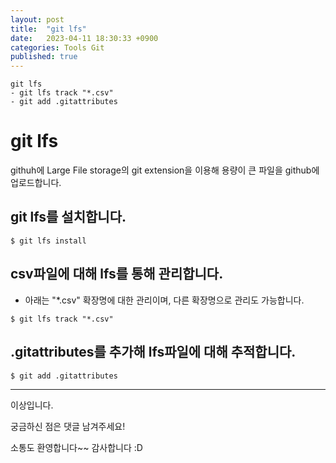 ```yaml
---
layout: post
title:  "git lfs"
date:   2023-04-11 18:30:33 +0900
categories: Tools Git
published: true
---
```

```
git lfs
- git lfs track "*.csv"
- git add .gitattributes
```

# git lfs

githuh에 Large File storage의 git extension을 이용해 용량이 큰 파일을 github에 업로드합니다.

## git lfs를 설치합니다.

```
$ git lfs install
```

## csv파일에 대해 lfs를 통해 관리합니다.

- 아래는 "*.csv" 확장명에 대한 관리이며, 다른 확장명으로 관리도 가능합니다.

```
$ git lfs track "*.csv"
```

## .gitattributes를 추가해 lfs파일에 대해 추적합니다.

```
$ git add .gitattributes
```

---

이상입니다.

궁금하신 점은 댓글 남겨주세요!

소통도 환영합니다~~ 감사합니다 :D